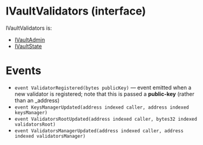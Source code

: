 # IVaultValidators (interface)

IVaultValidators is:

* [IVaultAdmin](IVaultAdmin.sol.md)
* [IVaultState](IVaultState.sol.md)

# Events

* `event ValidatorRegistered(bytes publicKey)` — event emitted when a new validator is registered; note that this is passed a **public-key** (rather than an _address)
* `event KeysManagerUpdated(address indexed caller, address indexed keysManager)`
* `event ValidatorsRootUpdated(address indexed caller, bytes32 indexed validatorsRoot)`
* `event ValidatorsManagerUpdated(address indexed caller, address indexed validatorsManager)`
